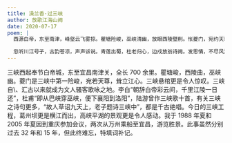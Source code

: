 ```yaml
---
title: 澡兰香·过三峡
author: 放歌江海山阙
date: 2020-07-17
poem: |
  西源白帝，东至南津，峰壑云飞雾掠。瞿塘险峻，巫峡清幽，放眼西陵壁削。怅夔门，宛约天尊，吓回溯江鸿雀。峭壁悬棺，惊叹一船船客。

  忽听川江号子，古韵苍凉，声声诉说。青莲出蜀，杜老归心，边戍放翁诗阙。发思情，不尽风流，都付一江风月。出峽望，葛坝横江，平湖苍阔。
---
```


三峽西起奉节白帝城，东至宜昌南津关，全长 700 余里。瞿塘峻，西陵曲，巫峡幽。夔门是三峡中第一险峻，宛若天尊，耸立江心。三峽悬棺更是令人惊叹。三峡自\、汇古以来就成为文人骚客歌咏之地。李白“朝辞白帝彩云间，千里江陵一日还”，杜甫“即从巴峡穿巫峡，便下襄阳到洛阳”，陆游曾作三峡歌十首，有关三峡之诗句更多，“故人草诏九天上，老子题诗三峡中”，都是千古绝唱。今日的三峡工程，葛州坝更是横江而出，高峡平湖的景观更是令人感动。我于 1988 年夏和 2005 年夏因到重庆参加会议，两次从万州乘船至宜昌，游览胜景。此事虽然分别过去 32 年和 15 年，但此终难忘，特填词补记。
